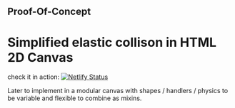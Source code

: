 ## Proof-Of-Concept

# Simplified elastic collison in HTML 2D Canvas


check it in action:
[![Netlify Status](https://api.netlify.com/api/v1/badges/6555a409-6bb0-4adb-9c9a-73ab11943ca7/deploy-status)](https://elastic-collision-control.netlify.app/)


Later to implement in a modular canvas with shapes / handlers / physics to be variable and flexible to combine as mixins.